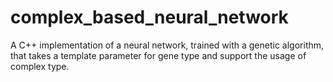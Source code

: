 # complex_based_neural_network
A C++ implementation of a neural network, trained with a genetic algorithm, that takes a template parameter for gene type and support the usage of complex type.
